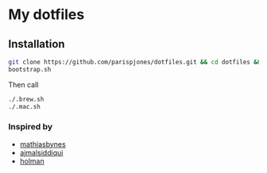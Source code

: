 # My dotfiles

## Installation
```sh
git clone https://github.com/parispjones/dotfiles.git && cd dotfiles && source
bootstrap.sh
```
Then call

```bash
./.brew.sh
./.mac.sh
```

### Inspired by
* [mathiasbynes](https://github.com/mathiasbynens/dotfiles/)
* [ajmalsiddiqui](https://github.com/ajmalsiddiqui/dotfiles/)
* [holman](https://github.com/holman/dotfiles)
